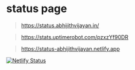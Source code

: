 # status page

> https://status.abhijithvijayan.in/

> https://stats.uptimerobot.com/pzxzYf90DR

> https://status-abhijithvijayan.netlify.app

[![Netlify Status](https://api.netlify.com/api/v1/badges/eafd02cc-bff9-4f19-9c02-166c03138c0a/deploy-status)](https://app.netlify.com/sites/status-abhijithvijayan/deploys)
